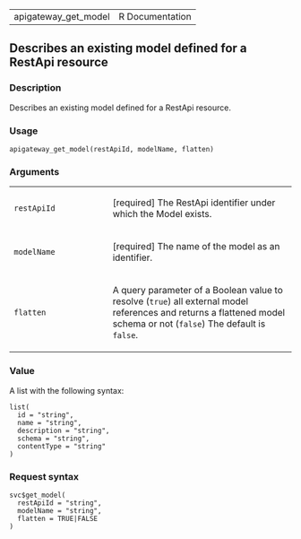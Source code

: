 <table style="width: 100%;">
<tbody>
<tr class="odd">
<td>apigateway_get_model</td>
<td style="text-align: right;">R Documentation</td>
</tr>
</tbody>
</table>

## Describes an existing model defined for a RestApi resource

### Description

Describes an existing model defined for a RestApi resource.

### Usage

    apigateway_get_model(restApiId, modelName, flatten)

### Arguments

<table>
<colgroup>
<col style="width: 35%" />
<col style="width: 65%" />
</colgroup>
<tbody>
<tr class="odd">
<td><code id="apigateway_get_model_:_restApiId">restApiId</code></td>
<td><p>[required] The RestApi identifier under which the Model
exists.</p></td>
</tr>
<tr class="even">
<td><code id="apigateway_get_model_:_modelName">modelName</code></td>
<td><p>[required] The name of the model as an identifier.</p></td>
</tr>
<tr class="odd">
<td><code id="apigateway_get_model_:_flatten">flatten</code></td>
<td><p>A query parameter of a Boolean value to resolve
(<code>true</code>) all external model references and returns a
flattened model schema or not (<code>false</code>) The default is
<code>false</code>.</p></td>
</tr>
</tbody>
</table>

### Value

A list with the following syntax:

    list(
      id = "string",
      name = "string",
      description = "string",
      schema = "string",
      contentType = "string"
    )

### Request syntax

    svc$get_model(
      restApiId = "string",
      modelName = "string",
      flatten = TRUE|FALSE
    )
